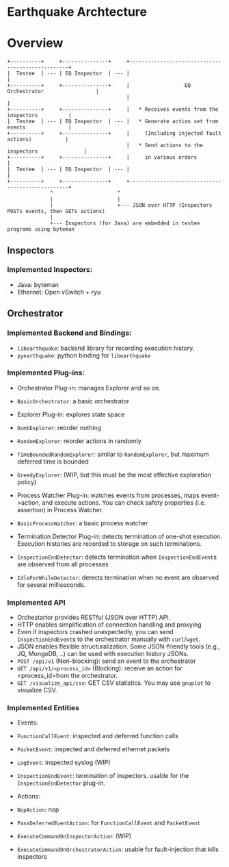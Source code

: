 # Earthquake Archtecture

# Overview

    +----------+     +---------------+     +--------------------------------------------------+
    |  Testee  | --- | EQ Inspector  | --- |                                                  |
    +----------+     +---------------+     |                  EQ Orchestrator                 |				 
                                           |                                                  |
    +----------+     +---------------+     |   * Receives events from the inspectors	      |
    |  Testee  | --- | EQ Inspector  | --- |   * Generate action set from events              |
    +----------+     +---------------+     |     (Including injected fault actions)           |
                                           |   * Send actions to the inspectors               |
    +----------+     +---------------+     |     in various orders                            |
    |  Testee  | --- | EQ Inspector  | --- |                                                  |
    +----------+     +---------------+     +--------------------------------------------------+
                  ^                     ^
                  |                     |
                  |                     +--- JSON over HTTP (Inspectors POSTs events, then GETs actions)
                  |
                  +--- Inspectors (for Java) are embedded in testee programs using byteman


## Inspectors
### Implemented Inspectors:
 * Java: byteman
 * Ethernet: Open vSwitch + ryu
 
## Orchestrator
### Implemented Backend and Bindings:
 * `libearthquake`: backend library for recording execution history.
 * `pyearthquake`: python binding for `libearthquake`

### Implemented Plug-ins:
 * Orchestrator Plug-in: manages Explorer and so on.
  * `BasicOrchestrator`: a basic orchestrator
  
 * Explorer Plug-in: explores state space
  * `DumbExplorer`: reorder nothing
  * `RandomExplorer`: reorder actions in randomly
  * `TimeBoundedRandomExplorer`: similar to `RandomExplorer`, but maximum deferred time is bounded
  * `GreedyExplorer`: (WIP, but this must be the most effective exploration policy)
  
 * Process Watcher Plug-in: watches events from processes, maps event->action, and execute actions. You can check safety properties (i.e. assertion) in Process Watcher.
  * `BasicProcessWatcher`: a basic process watcher
  
 * Termination Detector Plug-in:  detects termination of one-shot execution. Execution histories are recorded to storage on such terminations.
  * `InspectionEndDetector`: detects termination when `InspectionEndEvent`s are observed from all processes
  * `IdleForWhileDetector`: detects termination when no event are observed for several milliseconds.

### Implemented API
 * Orchestartor provides RESTful (JSON over HTTP) API.
  * HTTP enables simplification of connection handling and proxying
   * Even if inspectors crashed unexpectedly, you can send `InspectionEndEvent`s to the orchestrator manually with `curl`/`wget`.
  * JSON enables flexible structuralization. Some JSON-friendly tools (e.g., JQ, MongoDB, ..) can be used with execution history JSONs.
 * `POST /api/v1` (Non-blocking): send an event to the orchestrator
 * `GET /api/v1/<process_id>` (Blocking): receive an action for <process_id>from the orchestrator.
 * `GET /visualize_api/csv`: GET CSV statistics. You may use `gnuplot` to visualize CSV.

### Implemented Entities
 * Events:
  * `FunctionCallEvent`: inspected and deferred function calls
  * `PacketEvent`: inspected and deferred ethernet packets
  * `LogEvent`: inspected syslog (WIP)
  * `InspectionEndEvent`: termination of inspectors. usable for the `InspectionEndDetector` plug-in.
  
 * Actions:
  * `NopAction`: nop
  * `PassDeferredEventAction`: for `FunctionCallEvent` and `PacketEvent`
  * `ExecuteCommandOnInspectorAction`: (WIP)
  * `ExecuteCommandOnOrchestratorAction`: usable for fault-injection that kills inspectors

